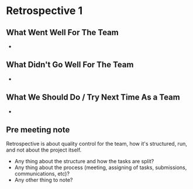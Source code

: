# Retrospective 1

## What Went Well For The Team
- 

## What Didn't Go Well For The Team
- 

## What We Should Do / Try Next Time As a Team
- 

## Pre meeting note
Retrospective is about quality control for the team, how it's structured, run, and not about the project itself.

- Any thing about the structure and how the tasks are split?
- Any thing about the process (meeting, assigning of tasks, submissions, communications, etc)?
- Any other thing to note?
